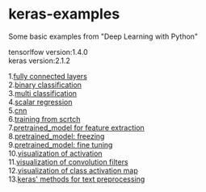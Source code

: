 # keras-examples
Some basic examples from "Deep Learning with Python" </br>

tensorlfow version:1.4.0</br>
keras version:2.1.2</br>

1.<a href="https://github.com/mjDelta/keras-examples/blob/master/ex01_fc.ipynb">fully connected layers</a></br>
2.<a href="https://github.com/mjDelta/keras-examples/blob/master/ex02_Binary%20Classification.ipynb">binary classification</a></br>
3.<a href="https://github.com/mjDelta/keras-examples/blob/master/ex03_multi%20classification.pynb">multi classification</a></br>
4.<a href="https://github.com/mjDelta/keras-examples/blob/master/ex04_regression.ipynb">scalar regression</a></br>
5.<a href="https://github.com/mjDelta/keras-examples/blob/master/ex05_cnn.ipynb">cnn</a></br>
6.<a href="https://github.com/mjDelta/keras-examples/blob/master/ex06_training_from_scratch.ipynb">training from scrtch</a></br>
7.<a href="https://github.com/mjDelta/keras-examples/blob/master/ex07_feature_extraction.ipynb">pretrained_model for feature extraction</a></br>
8.<a href="https://github.com/mjDelta/keras-examples/blob/master/ex08_freeze_pretrained_model.ipynb">pretrained_model: freezing</a></br>
9.<a href="https://github.com/mjDelta/keras-examples/blob/master/ex09_fine_tuning.ipynb">pretrained_model: fine tuning</a></br>
10.<a href="https://github.com/mjDelta/keras-examples/blob/master/ex10_visualize_activations.ipynb">visualization of activation</a></br>
11.<a href="https://github.com/mjDelta/keras-examples/blob/master/ex11_visualize_conv_filters.ipynb">visualization of convolution filters</a></br>
12.<a href="https://github.com/mjDelta/keras-examples/blob/master/ex12_class_activation_map.ipynb">visualization of class activation map</a></br>
13.<a href="https://github.com/mjDelta/keras-examples/blob/master/ex13_text_preprocessing.ipynb">keras' methods for text preprocessing</a></br>
